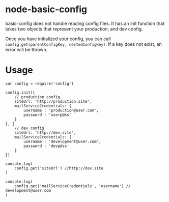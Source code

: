 # node-basic-config

basic-config does not handle reading config files.
It has an init function that takes two objects that
represent your production, and dev config.

Once you have initialized your config, you can call
`config.get(parentConfigKey, nestedConfigKey)`. If a
key does not exist, an error will be thrown.

# Usage

    var config = require('config')

    config.init({
        // production config
        siteUrl: 'http://production.site',
        mailServiceCredentials: {
            username : 'production@user.com',
            password : 'userp@ss'
        }
    }, {
        // dev config
        siteUrl: 'http://dev.site',
        mailServiceCredentials: {
            username : 'development@user.com',
            password : 'devp@ss'
        }
    })

    console.log(
        config.get('siteUrl') //http://dev.site
    )

    console.log(
        config.get('mailServiceCredentials', 'username') // development@user.com
    )

